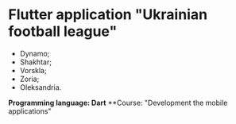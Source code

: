 # Flutter application "Ukrainian football league"

* Dynamo;
* Shakhtar;
* Vorskla;
* Zoria;
* Oleksandria.

**Programming language: Dart**
**Course: "Development the mobile applications"
